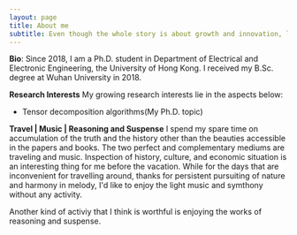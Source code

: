 ```yaml
---
layout: page
title: About me
subtitle: Even though the whole story is about growth and innovation, life is still a circle.
---
```


**Bio**:
Since 2018, I am a Ph.D. student in Department of Electrical and Electronic Engineering, the University of Hong Kong. I received my B.Sc. degree at Wuhan University in 2018.

**Research Interests**
My growing research interests lie in the aspects below:
- Tensor decomposition algorithms(My Ph.D. topic)




**Travel | Music | Reasoning and Suspense**
I spend my spare time on accumulation of the truth and the history other than the beauties accessible in the papers and books. The two perfect and complementary mediums are traveling and music. Inspection of history, culture, and economic situation is an interesting thing for me before the vacation. While for the days that are inconvenient for travelling around, thanks for persistent pursuiting of nature and harmony in melody, I'd like to enjoy the light music and symthony without any activity.

Another kind of activiy that I think is worthful is enjoying the works of reasoning and suspense.
